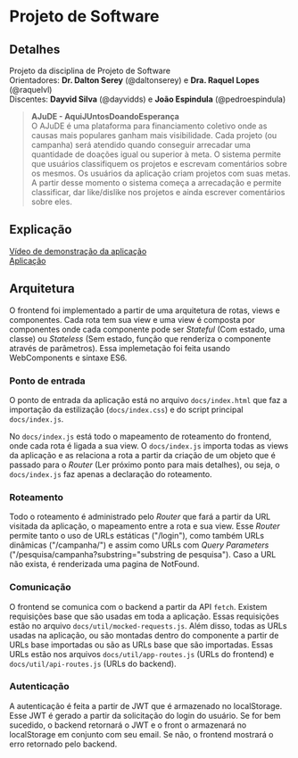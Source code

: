 # Projeto de Software

## Detalhes

Projeto da disciplina de Projeto de Software  
Orientadores: **Dr. Dalton Serey** (@daltonserey) e **Dra. Raquel Lopes** (@raquelvl)  
Discentes: **Dayvid Silva** (@dayvidds) e **João Espindula** (@pedroespindula)

> **AJuDE - AquiJUntosDoandoEsperança**  
> O AJuDE é uma plataforma para financiamento coletivo onde as causas mais populares ganham mais visibilidade. Cada projeto (ou campanha) será atendido quando conseguir arrecadar uma quantidade de doações igual ou superior à meta. O sistema permite que usuários classifiquem os projetos e escrevam comentários sobre os mesmos. Os usuários da aplicação criam projetos com suas metas. A partir desse momento o sistema começa a arrecadação e permite classificar, dar like/dislike nos projetos e ainda escrever comentários sobre eles.

## [](https://github.com/dayvidds/psoft-ajude-front-20192/tree/dayvidds-patch-1#explica%C3%A7%C3%A3o)Explicação

[Vídeo de demonstração da aplicação](https://google.com.br/)  
[Aplicação](https://dayvidds.github.io/psoft-ajude-front-20192/#/)

## Arquitetura

O frontend foi implementado a partir de uma arquitetura de rotas, views e componentes. Cada rota tem sua view e uma view é composta por componentes onde cada componente pode ser _Stateful_ (Com estado, uma classe) ou _Stateless_ (Sem estado, função que renderiza o componente através de parâmetros). Essa implemetação foi feita usando WebComponents e sintaxe ES6.

### Ponto de entrada

O ponto de entrada da aplicação está no arquivo `docs/index.html` que faz a importação da estilização (`docs/index.css`) e do script principal `docs/index.js`.

No `docs/index.js` está todo o mapeamento de roteamento do frontend, onde cada rota é ligada a sua view. O `docs/index.js` importa todas as views da aplicação e as relaciona a rota a partir da criação de um objeto que é passado para o _Router_ (Ler próximo ponto para mais detalhes), ou seja, o `docs/index.js` faz apenas a declaração do roteamento.

### Roteamento

Todo o roteamento é administrado pelo _Router_ que fará a partir da URL visitada da aplicação, o mapeamento entre a rota e sua view. Esse _Router_ permite tanto o uso de URLs estáticas ("/login"), como também URLs dinâmicas ("/campanha/<nome-da-campanha>") e assim como URLs com _Query Parameters_ ("/pesquisa/campanha?substring="substring de pesquisa"). Caso a URL não exista, é renderizada uma pagina de NotFound.

### Comunicação

O frontend se comunica com o backend a partir da API `fetch`. Existem requisições base que são usadas em toda a aplicação. Essas requisições estão no arquivo `docs/util/mocked-requests.js`. Além disso, todas as URLs usadas na aplicação, ou são montadas dentro do componente a partir de URLs base importadas ou são as URLs base que são importadas. Essas URLs estão nos arquivos `docs/util/app-routes.js` (URLs do frontend) e `docs/util/api-routes.js` (URLs do backend).

### Autenticação

A autenticação é feita a partir de JWT que é armazenado no localStorage. Esse JWT é gerado a partir da solicitação do login do usuário. Se for bem sucedido, o backend retornará o JWT e o front o armazenará no localStorage em conjunto com seu email. Se não, o frontend mostrará o erro retornado pelo backend.
